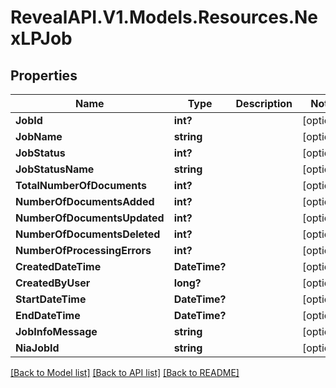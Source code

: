 # RevealAPI.V1.Models.Resources.NexLPJob
## Properties

Name | Type | Description | Notes
------------ | ------------- | ------------- | -------------
**JobId** | **int?** |  | [optional] 
**JobName** | **string** |  | [optional] 
**JobStatus** | **int?** |  | [optional] 
**JobStatusName** | **string** |  | [optional] 
**TotalNumberOfDocuments** | **int?** |  | [optional] 
**NumberOfDocumentsAdded** | **int?** |  | [optional] 
**NumberOfDocumentsUpdated** | **int?** |  | [optional] 
**NumberOfDocumentsDeleted** | **int?** |  | [optional] 
**NumberOfProcessingErrors** | **int?** |  | [optional] 
**CreatedDateTime** | **DateTime?** |  | [optional] 
**CreatedByUser** | **long?** |  | [optional] 
**StartDateTime** | **DateTime?** |  | [optional] 
**EndDateTime** | **DateTime?** |  | [optional] 
**JobInfoMessage** | **string** |  | [optional] 
**NiaJobId** | **string** |  | [optional] 

[[Back to Model list]](../README.md#documentation-for-models) [[Back to API list]](../README.md#documentation-for-api-endpoints) [[Back to README]](../README.md)

